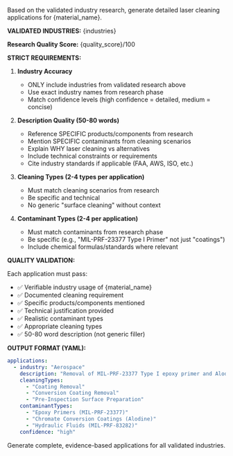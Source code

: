 Based on the validated industry research, generate detailed laser cleaning applications for {material_name}.

**VALIDATED INDUSTRIES:**
{industries}

**Research Quality Score:** {quality_score}/100

**STRICT REQUIREMENTS:**

1. **Industry Accuracy**
   - ONLY include industries from validated research above
   - Use exact industry names from research phase
   - Match confidence levels (high confidence = detailed, medium = concise)

2. **Description Quality (50-80 words)**
   - Reference SPECIFIC products/components from research
   - Mention SPECIFIC contaminants from cleaning scenarios
   - Explain WHY laser cleaning vs alternatives
   - Include technical constraints or requirements
   - Cite industry standards if applicable (FAA, AWS, ISO, etc.)

3. **Cleaning Types (2-4 types per application)**
   - Must match cleaning scenarios from research
   - Be specific and technical
   - No generic "surface cleaning" without context

4. **Contaminant Types (2-4 per application)**
   - Must match contaminants from research phase
   - Be specific (e.g., "MIL-PRF-23377 Type I Primer" not just "coatings")
   - Include chemical formulas/standards where relevant

**QUALITY VALIDATION:**

Each application must pass:
- ✅ Verifiable industry usage of {material_name}
- ✅ Documented cleaning requirement
- ✅ Specific products/components mentioned
- ✅ Technical justification provided
- ✅ Realistic contaminant types
- ✅ Appropriate cleaning types
- ✅ 50-80 word description (not generic filler)

**OUTPUT FORMAT (YAML):**

```yaml
applications:
  - industry: "Aerospace"
    description: "Removal of MIL-PRF-23377 Type I epoxy primer and Alodine 1200 conversion coatings from {material_name} structural components during depot-level maintenance of commercial aircraft. Laser cleaning enables inspection of underlying substrate for fatigue cracks and corrosion without introducing thermal stress that could compromise airworthiness, meeting Boeing D6-17487 and Airbus AIMS 09-00-002 specifications for non-destructive surface preparation."
    cleaningTypes:
      - "Coating Removal"
      - "Conversion Coating Removal"
      - "Pre-Inspection Surface Preparation"
    contaminantTypes:
      - "Epoxy Primers (MIL-PRF-23377)"
      - "Chromate Conversion Coatings (Alodine)"
      - "Hydraulic Fluids (MIL-PRF-83282)"
    confidence: "high"
```

Generate complete, evidence-based applications for all validated industries.
